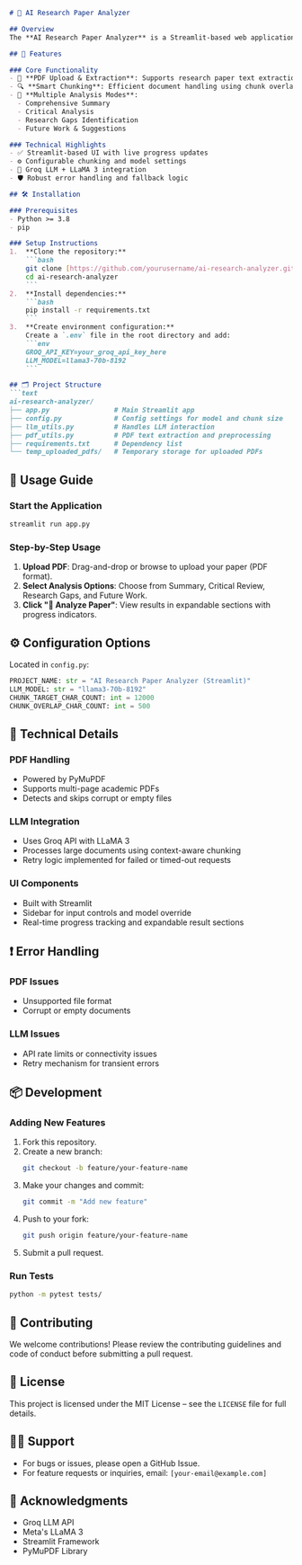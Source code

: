 ```markdown
# 🔬 AI Research Paper Analyzer

## Overview
The **AI Research Paper Analyzer** is a Streamlit-based web application that leverages **Groq LLM** and **LLaMA 3** models to provide intelligent and structured analysis of academic research papers. It processes PDFs through context-aware chunking, enabling scalable handling of large documents.

## 🚀 Features

### Core Functionality
- 📄 **PDF Upload & Extraction**: Supports research paper text extraction via PyMuPDF.
- 🔍 **Smart Chunking**: Efficient document handling using chunk overlap and context preservation.
- 🧠 **Multiple Analysis Modes**:
  - Comprehensive Summary
  - Critical Analysis
  - Research Gaps Identification
  - Future Work & Suggestions

### Technical Highlights
- ✅ Streamlit-based UI with live progress updates
- ⚙️ Configurable chunking and model settings
- 🔗 Groq LLM + LLaMA 3 integration
- 🛡️ Robust error handling and fallback logic

## 🛠️ Installation

### Prerequisites
- Python >= 3.8
- pip

### Setup Instructions
1.  **Clone the repository:**
    ```bash
    git clone [https://github.com/yourusername/ai-research-analyzer.git](https://github.com/yourusername/ai-research-analyzer.git)
    cd ai-research-analyzer
    ```
2.  **Install dependencies:**
    ```bash
    pip install -r requirements.txt
    ```
3.  **Create environment configuration:**
    Create a `.env` file in the root directory and add:
    ```env
    GROQ_API_KEY=your_groq_api_key_here
    LLM_MODEL=llama3-70b-8192
    ```

## 🗂️ Project Structure
```text
ai-research-analyzer/
├── app.py                # Main Streamlit app
├── config.py             # Config settings for model and chunk size
├── llm_utils.py          # Handles LLM interaction
├── pdf_utils.py          # PDF text extraction and preprocessing
├── requirements.txt      # Dependency list
└── temp_uploaded_pdfs/   # Temporary storage for uploaded PDFs
```

## 🧪 Usage Guide

### Start the Application
```bash
streamlit run app.py
```

### Step-by-Step Usage
1.  **Upload PDF**: Drag-and-drop or browse to upload your paper (PDF format).
2.  **Select Analysis Options**: Choose from Summary, Critical Review, Research Gaps, and Future Work.
3.  **Click "🚀 Analyze Paper"**: View results in expandable sections with progress indicators.

## ⚙️ Configuration Options
Located in `config.py`:
```python
PROJECT_NAME: str = "AI Research Paper Analyzer (Streamlit)"
LLM_MODEL: str = "llama3-70b-8192"
CHUNK_TARGET_CHAR_COUNT: int = 12000
CHUNK_OVERLAP_CHAR_COUNT: int = 500
```

## 📌 Technical Details

### PDF Handling
- Powered by PyMuPDF
- Supports multi-page academic PDFs
- Detects and skips corrupt or empty files

### LLM Integration
- Uses Groq API with LLaMA 3
- Processes large documents using context-aware chunking
- Retry logic implemented for failed or timed-out requests

### UI Components
- Built with Streamlit
- Sidebar for input controls and model override
- Real-time progress tracking and expandable result sections

## ❗ Error Handling

### PDF Issues
- Unsupported file format
- Corrupt or empty documents

### LLM Issues
- API rate limits or connectivity issues
- Retry mechanism for transient errors

## 📦 Development

### Adding New Features
1.  Fork this repository.
2.  Create a new branch:
    ```bash
    git checkout -b feature/your-feature-name
    ```
3.  Make your changes and commit:
    ```bash
    git commit -m "Add new feature"
    ```
4.  Push to your fork:
    ```bash
    git push origin feature/your-feature-name
    ```
5.  Submit a pull request.

### Run Tests
```bash
python -m pytest tests/
```

## 🤝 Contributing
We welcome contributions! Please review the contributing guidelines and code of conduct before submitting a pull request.

## 📜 License
This project is licensed under the MIT License – see the `LICENSE` file for full details.

## 🧑‍💻 Support
- For bugs or issues, please open a GitHub Issue.
- For feature requests or inquiries, email: `[your-email@example.com]`

## 🙏 Acknowledgments
- Groq LLM API
- Meta's LLaMA 3
- Streamlit Framework
- PyMuPDF Library
```